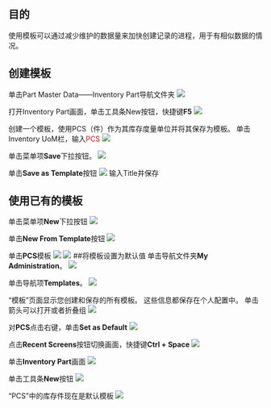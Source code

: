## 目的
使用模板可以通过减少维护的数据量来加快创建记录的进程，用于有相似数据的情况。
## 创建模板
单击Part Master Data——Inventory Part导航文件夹
![](image2/Template-1.png )

打开Inventory Part画面，单击工具条New按钮，快捷键**F5**
![](image2/Template-4.png )

创建一个模板，使用PCS（件）作为其库存度量单位并将其保存为模板。
单击Inventory UoM栏，输入<label style="color:red">PCS</label>
![](image2/Template-6.png )

单击菜单项**Save**下拉按钮。
![](image2/Template-7.png )

单击**Save as Template**按钮
![](image2/Template-8.png )
输入Title并保存
## 使用已有的模板
单击菜单项**New**下拉按钮
![](image2/Template-12.png )

单击**New From Template**按钮
![](image2/Template-13.png )

单击**PCS**模板
![](image2/Template-14.png )
![](image2/Template-15.png )
##将模板设置为默认值
单击导航文件夹**My Administration**。
![](image2/Template-16.png )

单击导航项**Templates**。
![](image2/Template-17.png )


“模板”页面显示您创建和保存的所有模板。 这些信息都保存在个人配置中。
单击箭头可以打开或者折叠组
![](image2/Template-18.png )

对**PCS**点击右键，单击**Set as Default**
![](image2/Template-20.png )

点击**Recent Screens**按钮切换画面，快捷键**Ctrl + Space**
![](image2/Template-22.png )

单击**Inventory Part**画面
![](image2/Template-23.png )

单击工具条**New**按钮
![](image2/Template-24.png )

“PCS”中的库存件现在是默认模板
![](image2/Template-25.png )